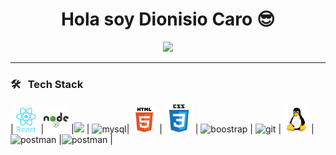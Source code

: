 <h1 align="center">Hola soy Dionisio Caro 😎 </h1>
<p align="center"> <img  src="https://github.com/7oSkaaa/7oSkaaa/blob/main/Images/Right_Side.gif?raw=true" width = 250px></picture>
<hr>

### 🛠 &nbsp; Tech Stack
|<img src="https://raw.githubusercontent.com/devicons/devicon/master/icons/react/react-original-wordmark.svg" width=40> |<img src="https://raw.githubusercontent.com/devicons/devicon/master/icons/nodejs/nodejs-original-wordmark.svg" width="40"> |<img src="https://www.vectorlogo.zone/logos/java/java-vertical.svg" width="40">  | <img src="https://www.vectorlogo.zone/logos/mysql/mysql-ar21.svg" alt="mysql" width="40">| <img src="https://raw.githubusercontent.com/devicons/devicon/master/icons/html5/html5-original-wordmark.svg" alt="html5" width="40"> | <img src="https://raw.githubusercontent.com/devicons/devicon/master/icons/css3/css3-original-wordmark.svg" alt="css3" width="45" height="45"/> | <img src="https://www.vectorlogo.zone/logos/getbootstrap/getbootstrap-icon.svg" alt="boostrap" width="40"> | <img src="https://www.vectorlogo.zone/logos/git-scm/git-scm-icon.svg" alt="git" width="40"> | <img src="https://raw.githubusercontent.com/devicons/devicon/master/icons/linux/linux-original.svg" alt="linux" width="40"> | <img src="https://www.vectorlogo.zone/logos/getpostman/getpostman-icon.svg" alt="postman" width="40"> |<img src="https://www.vectorlogo.zone/logos/visualstudio_code/visualstudio_code-icon.svg" alt="postman" width="40"> | 




